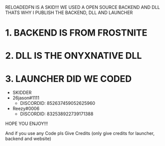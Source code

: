 RELOADEDFN IS A SKID!!! WE USED A OPEN SOURCE BACKEND AND DLL
THATS WHY I PUBLISH THE BACKEND, DLL AND LAUNCHER

# 1. BACKEND IS FROM FROSTNITE
# 2. DLL IS THE ONYXNATIVE DLL
# 3. LAUNCHER DID WE CODED

- SKIDDER
- 26jason#1111
  - DISCORDID: 852637459052625960
- Reezy#0006
  - DISCORDID: 832538922739171388

HOPE YOU ENJOY!!!

And if you use any Code pls Give Credits
(only give credits for launcher, backend and website)
